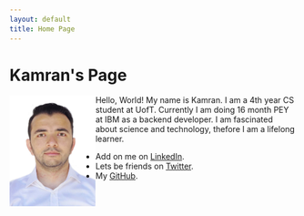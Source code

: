 ```yaml
---
layout: default
title: Home Page
---
```


# Kamran's Page



<img style="float: left;" src="Personal_photo.JPG" width="30%" height="30%"> Hello, World! My name is Kamran. I am a 4th year CS student at UofT. Currently I am doing 16 month PEY at IBM as a backend developer. I am fascinated about science and technology,
thefore I am a lifelong learner. 

- Add on me on [LinkedIn](https://www.linkedin.com/in/badirov-kamran/).
- Lets be friends on [Twitter](https://twitter.com/kamranbadirov).
- My [GitHub](https://github.com/kamrandb).
